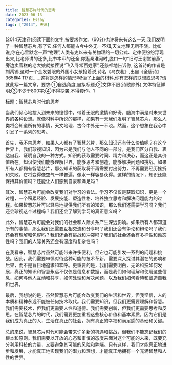 ```yaml
---
title: 智慧芯片时代的思考
date: 2023-06-13
categories: Essay
tags: ["2014", 天津]
---
```


(2014天津卷)阅读下面的文字,按要求作文。(60分)也许将来有这么一天,我们发明了一种智慧芯片,有了它,任何人都能古今中外无一不知,天文地理无所不晓。比如说,你在心里默念一声“物理”,人类有史以来有关物理的一切公式、定律便纷纷浮现出来,比老师讲的还多,比书本印的还全,你逛秦淮河时,脱口一句“旧时王谢堂前燕”,旁边卖雪糕的老大娘就接茬说“飞入寻常百姓家”,还慈祥地告诉你, 这首诗的作者是刘禹锡,这时一个金发碧眼的外国小女孩抢着说,诗名《乌衣巷》,出自《全唐诗》365卷4 117页……这将是怎样的情形啊!读了上面的材料,你有怎样的联想或思考?请就此写一篇文章。要求:①自选角度,自拟标题;②文体不限(诗歌除外),文体特征鲜明;③不少于800字;④不得抄袭,不得套作。1

标题：智慧芯片时代的思考

当我们倾心地投入到未来的憧憬中，带着无限的激情和好奇，脑海中满是对未来世界的各种设想。就像材料中所说的那样，如果有一天我们发明了智慧芯片，那么人类将会知道所有的事情，天文地理、古今中外无一不晓。然而，这个想象在我心中引发了一系列的思考。

首先，我不禁思考，如果人人都有了智慧芯片，那么知识还有什么价值呢？在这个世界上，我们珍视知识，因为它是我们与他人不同的一部分，是我们区分自我、表达自我、证明自我的一种方式。知识的获取需要时间、精力和决心，而这正是其价值所在。知识使我们能够理解世界，能够思考和创造，能够解决问题和挑战。如果所有人都拥有智慧芯片，那么知识的获取将不再需要付出努力，不再需要经历挫折和失败，它将变得像空气一样普遍，像水一样容易获得。这样的情况下，知识还能保持其价值吗？还能让人们感到自豪和满足吗？

其次，智慧芯片可能会改变我们对学习的看法。学习不仅仅是获取知识，更是一个过程，一个积累经验、发展技能、塑造性格、培养独立思考和解决问题能力的过程。如果智慧芯片可以轻易地提供我们所有的知识，那么我们还需要学习吗？我们还会珍视这个过程吗？我们还会了解到学习的真正意义吗？

此外，智慧芯片可能会对我们的社会和人际关系产生深远影响。如果所有人都知道所有的事情，那么我们还需要互相交流和分享吗？我们还会有争论和辩论吗？我们还会有理解和包容吗？我们还会有挑战和冲突吗？我们的社会还会有多样性和动态性吗？我们的人际关系还会有深度和复杂性吗？

在我看来，智慧芯片虽然可能带来许多便利，但它也可能引发一系列的问题和挑战。因此，我们需要审慎对待这种可能的技术革新，需要深入探讨其潜在的影响和后果，而不是盲目地追求和欢呼。更重要的是，我们需要明白，无论科技如何发展，真正的知识和智慧永远不仅仅是信息和数据，而是我们如何理解和使用这些信息，如何与他人互动和共享，如何处理和解决问题，以及我们如何看待和塑造自我和世界。

最后，我想说的是，虽然智慧芯片可能会改变我们的生活和世界，但我坚信，人的本质和精神永远不能被任何技术取代。我们需要知识，但我们更需要理解和智慧。我们需要技术，但我们更需要人性和道德。我们需要创新，但我们更需要思考和反思。在智慧芯片的时代，我们需要更加重视这些核心价值和基本素质，因为它们是我们成为真正的人，生活在真正的社会，拥有真正的幸福和满足感的基础和关键。

总的来说，智慧芯片时代可能会带来许多新的机遇和挑战，但我们不能忘记我们的根本和原则。我们需要以开放的心态和审慎的态度来面对这个可能的未来，既要充分利用科技的力量，又要避免其可能的风险和弊端。只有这样，我们才能真正地进步和发展，才能真正地实现我们的潜力和理想，才能真正地拥有一个充满智慧和人性的世界。